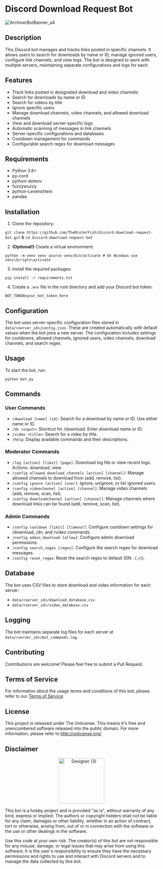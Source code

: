 # Discord Download Request Bot
![ArchiverBotBanner_a4](https://github.com/user-attachments/assets/c5f70ade-8acb-41c6-8268-830b096dc8d2)

## Description

This Discord bot manages and tracks links posted in specific channels. It allows users to search for downloads by name or ID, manage ignored users, configure link channels, and view logs. The bot is designed to work with multiple servers, maintaining separate configurations and logs for each.

## Features

- Track links posted in designated download and video channels
- Search for downloads by name or ID
- Search for videos by title
- Ignore specific users
- Manage download channels, video channels, and allowed download channels
- View and download server-specific logs
- Automatic scanning of messages in link channels
- Server-specific configurations and databases
- Cooldown management for commands
- Configurable search regex for download messages

## Requirements

- Python 3.8+
- py-cord
- python-dotenv
- fuzzywuzzy
- python-Levenshtein
- pandas

## Installation

1. Clone the repository:

```git clone https://github.com/TheMisterFish/discord-download-request-bot.git``` 
& 
 ```cd discord-download-request-bot ```

2. **(Optional!)** Create a virtual environment: 

```python -m venv venv source venv/bin/activate # On Windows use venv\Scripts\activate```


3. Install the required packages:

```pip install -r requirements.txt```


4. Create a `.env` file in the root directory and add your Discord bot token:

```BOT_TOKEN=your_bot_token_here```


## Configuration

The bot uses server-specific configuration files stored in `data/<server_id>/config.json`. These are created automatically with default values when the bot joins a new server. The configuration includes settings for cooldowns, allowed channels, ignored users, video channels, download channels, and search regex.

## Usage

To start the bot, run:

`python bot.py`


## Commands

### User Commands
- `/download [name] [id]`: Search for a download by name or ID. Use either name or ID.
- `/dn <input>`: Shortcut for /download. Enter download name or ID.
- `/video <title>`: Search for a video by title.
- `/help`: Display available commands and their descriptions.

### Moderator Commands
- `/log [action] [limit] [page]`: Download log file or view recent logs. Actions: download, view.
- `/config allowed_download_channels [action] [channel]`: Manage allowed channels to download from (add, remove, list).
- `/config ignore [action] [user]`: Ignore, unignore, or list ignored users.
- `/config videochannel [action] [channel]`: Manage video channels (add, remove, scan, list).
- `/config downloadchannel [action] [channel]`: Manage channels where download links can be found (add, remove, scan, list).

### Admin Commands
- `/config cooldown [limit] [timeout]`: Configure cooldown settings for /download, /dn, and /video commands.
- `/config admin_download [allow]`: Configure admin download permissions.
- `/config search_regex [regex]`: Configure the search regex for download messages.
- `/config reset_regex`: Reset the search regex to default (DN : (.+)).

## Database

The bot uses CSV files to store download and video information for each server:
- `data/<server_id>/download_database.csv`
- `data/<server_id>/video_database.csv`

## Logging

The bot maintains separate log files for each server at `data/<server_id>/bot_commands.log`.

## Contributing

Contributions are welcome! Please feel free to submit a Pull Request.

## Terms of Service

For information about the usage terms and conditions of this bot, please refer to our [Terms of Service](TERMS_OF_SERVICE.md).

## License

This project is released under The Unlicense. This means it's free and unencumbered software released into the public domain. For more information, please refer to <http://unlicense.org/>

## Disclaimer

<p align="center">
  <img src="https://github.com/user-attachments/assets/188306c5-6079-4f3e-80fd-e2f9c7449cd5" alt="Designer (3)" width="150px">
</p>

This bot is a hobby project and is provided "as is", without warranty of any kind, express or implied. The authors or copyright holders shall not be liable for any claim, damages or other liability, whether in an action of contract, tort or otherwise, arising from, out of or in connection with the software or the use or other dealings in the software.

Use this code at your own risk. The creator(s) of this bot are not responsible for any misuse, damage, or legal issues that may arise from using this software. It is the user's responsibility to ensure they have the necessary permissions and rights to use and interact with Discord servers and to manage the data collected by this bot.
